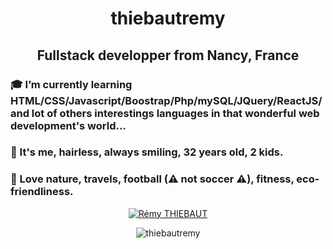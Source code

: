 <h1 align="center">thiebautremy</h1>
<h2 align="center">Fullstack developper from Nancy, France </h2>

### 🎓 I’m currently learning HTML/CSS/Javascript/Boostrap/Php/mySQL/JQuery/ReactJS/ and lot of others interestings languages in that wonderful web development's world...
### 🙂 It's me, hairless, always smiling, 32 years old, 2 kids.
### 🧡 Love nature, travels, football (⚠ not soccer ⚠), fitness, eco-friendliness.
<p align="center">
<a href="https://www.linkedin.com/in/r%C3%A9my-thiebaut-9b807b129/" target="blank"><img align="center" src="https://img.icons8.com/color/48/000000/linkedin.png" alt="Rémy THIEBAUT"/></a>
</p>
<p align="center"><img src="https://github-readme-stats.vercel.app/api?username=thiebautremy&show_icons=true" alt="thiebautremy"/></p>

